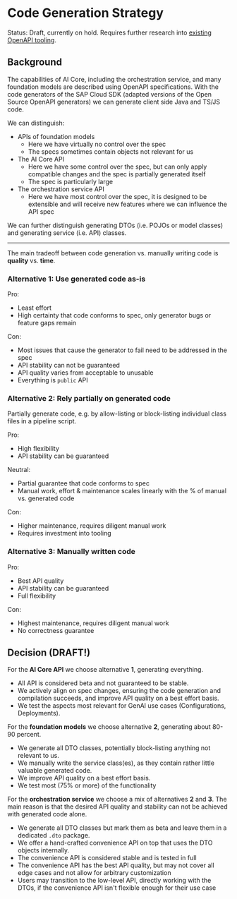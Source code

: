 # Code Generation Strategy

Status: Draft, currently on hold. Requires further research into [existing OpenAPI tooling](https://openapi.tools/). 

## Background

The capabilities of AI Core, including the orchestration service, and many foundation models are described using OpenAPI specifications.
With the code generators of the SAP Cloud SDK (adapted versions of the Open Source OpenAPI generators) we can generate client side Java and TS/JS code.

We can distinguish:

- APIs of foundation models
    - Here we have virtually no control over the spec
    - The specs sometimes contain objects not relevant for us
- The AI Core API
    - Here we have some control over the spec, but can only apply compatible changes and the spec is partially generated itself
    - The spec is particularly large
- The orchestration service API
    - Here we have most control over the spec, it is designed to be extensible and will receive new features where we can influence the API spec

We can further distinguish generating DTOs (i.e. POJOs or model classes) and generating service (i.e. API) classes.

----

The main tradeoff between code generation vs. manually writing code is **quality** vs. **time**.

### Alternative 1: Use generated code as-is

Pro:
- Least effort
- High certainty that code conforms to spec, only generator bugs or feature gaps remain

Con:
- Most issues that cause the generator to fail need to be addressed in the spec
- API stability can not be guaranteed
- API quality varies from acceptable to unusable
- Everything is `public` API

### Alternative 2: Rely partially on generated code

Partially generate code, e.g. by allow-listing or block-listing individual class files in a pipeline script.

Pro:
- High flexibility
- API stability can be guaranteed

Neutral:
- Partial guarantee that code conforms to spec
- Manual work, effort & maintenance scales linearly with the % of manual vs. generated code

Con:
- Higher maintenance, requires diligent manual work
- Requires investment into tooling

### Alternative 3: Manually written code

Pro:
- Best API quality
- API stability can be guaranteed
- Full flexibility

Con:
- Highest maintenance, requires diligent manual work
- No correctness guarantee

## Decision (DRAFT!)

For the **AI Core API** we choose alternative **1**, generating everything.
- All API is considered beta and not guaranteed to be stable.
- We actively align on spec changes, ensuring the code generation and compilation succeeds, and improve API quality on a best effort basis.
- We test the aspects most relevant for GenAI use cases (Configurations, Deployments).

For the **foundation models** we choose alternative **2**, generating about 80-90 percent.
- We generate all DTO classes, potentially block-listing anything not relevant to us.
- We manually write the service class(es), as they contain rather little valuable generated code.
- We improve API quality on a best effort basis.
- We test most (75% or more) of the functionality

For the **orchestration service** we choose a mix of alternatives **2** and **3**.
The main reason is that the desired API quality and stability can not be achieved with generated code alone.
- We generate all DTO classes but mark them as beta and leave them in a dedicated `.dto` package.
- We offer a hand-crafted convenience API on top that uses the DTO objects internally.
- The convenience API is considered stable and is tested in full
- The convenience API has the best API quality, but may not cover all edge cases and not allow for arbitrary customization
- Users may transition to the low-level API, directly working with the DTOs, if the convenience API isn't flexible enough for their use case
